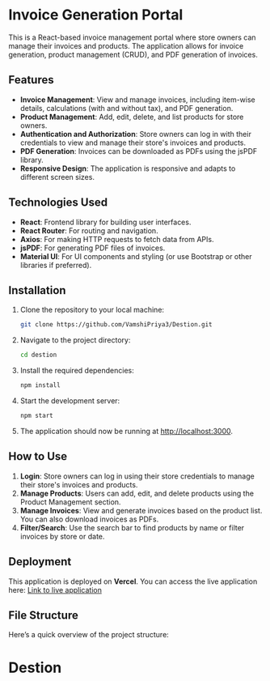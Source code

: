 
# Invoice Generation Portal

This is a React-based invoice management portal where store owners can manage their invoices and products. The application allows for invoice generation, product management (CRUD), and PDF generation of invoices.

## Features

- **Invoice Management**: View and manage invoices, including item-wise details, calculations (with and without tax), and PDF generation.
- **Product Management**: Add, edit, delete, and list products for store owners.
- **Authentication and Authorization**: Store owners can log in with their credentials to view and manage their store's invoices and products.
- **PDF Generation**: Invoices can be downloaded as PDFs using the jsPDF library.
- **Responsive Design**: The application is responsive and adapts to different screen sizes.

## Technologies Used

- **React**: Frontend library for building user interfaces.
- **React Router**: For routing and navigation.
- **Axios**: For making HTTP requests to fetch data from APIs.
- **jsPDF**: For generating PDF files of invoices.
- **Material UI**: For UI components and styling (or use Bootstrap or other libraries if preferred).

## Installation

1. Clone the repository to your local machine:
    ```bash
    git clone https://github.com/VamshiPriya3/Destion.git
    ```

2. Navigate to the project directory:
    ```bash
    cd destion
    ```

3. Install the required dependencies:
    ```bash
    npm install
    ```

4. Start the development server:
    ```bash
    npm start
    ```

5. The application should now be running at [http://localhost:3000](http://localhost:3000).

## How to Use

1. **Login**: Store owners can log in using their store credentials to manage their store's invoices and products.
2. **Manage Products**: Users can add, edit, and delete products using the Product Management section.
3. **Manage Invoices**: View and generate invoices based on the product list. You can also download invoices as PDFs.
4. **Filter/Search**: Use the search bar to find products by name or filter invoices by store or date.

## Deployment

This application is deployed on **Vercel**. You can access the live application here:
[Link to live application](your-live-app-link)

## File Structure

Here’s a quick overview of the project structure:



# Destion

